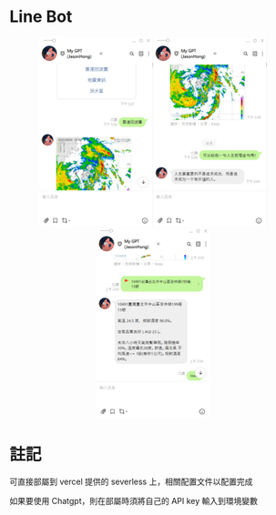 # Line Bot
<div align="center">
<img src="https://github.com/JasonHongOO/Testing/blob/main/Images/1%20(1).jpg" width="200"/><img src="https://github.com/JasonHongOO/Testing/blob/main/Images/1%20(2).jpg" width="200"/><img src="https://github.com/JasonHongOO/Testing/blob/main/Images/1%20(3).jpg" width="200"/>
</div>


# 註記

可直接部屬到 vercel 提供的 severless 上，相關配置文件以配置完成

如果要使用 Chatgpt，則在部屬時須將自己的 API key 輸入到環境變數
